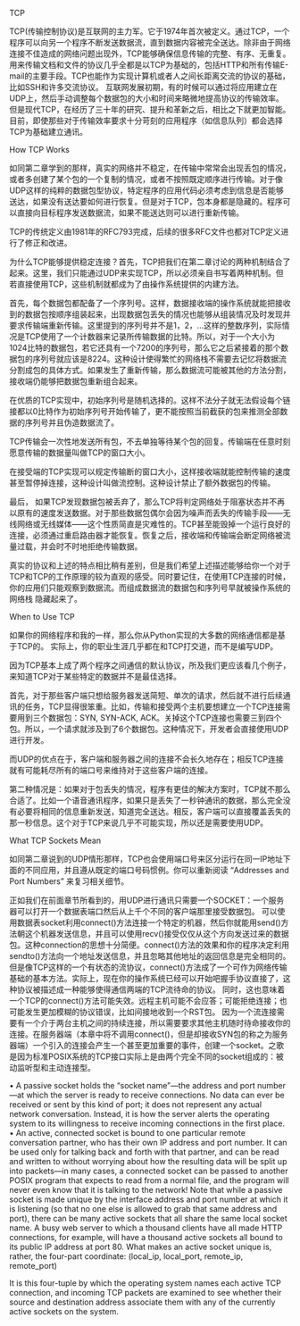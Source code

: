 TCP

TCP(传输控制协议)是互联网的主力军。它于1974年首次被定义。通过TCP，一个程序可以向另一个程序不断发送数据流，直到数据内容被完全送达。除非由于网络连接不佳造成的网络问题出现外，TCP能够确保信息传输的完整、有序、无重复。
用来传输文档和文件的协议几乎全都是以TCP为基础的，包括HTTP和所有传输E-mail的主要手段。TCP也能作为实现计算机或者人之间长距离交流的协议的基础，比如SSH和许多交流协议。
互联网发展初期，有的时候可以通过将应用建立在UDP上，然后手动调整每个数据包的大小和时间来略微地提高协议的传输效率。但是现代TCP，在经历了三十年的研究、提升和革新之后，相比之下就更加智能。 目前，即使那些对于传输效率要求十分苛刻的应用程序（如信息队列）都会选择TCP为基础建立通讯。

How TCP Works

如同第二章学到的那样，真实的网络并不稳定，在传输中常常会出现丢包的情况，或者多创建了某个包的一个复制的情况，或者不按照既定顺序进行传输。对于像UDP这样的纯粹的数据包型协议，特定程序的应用代码必须考虑到信息是否能够送达，如果没有送达要如何进行恢复。但是对于TCP，包本身都是隐藏的。程序可以直接向目标程序发送数据流，如果不能送达则可以进行重新传输。

TCP的传统定义由1981年的RFC793完成，后续的很多RFC文件也都对TCP定义进行了修正和改进。

为什么TCP能够提供稳定连接？首先，TCP把我们在第二章讨论的两种机制结合了起来。这里，我们只能通过UDP来实现TCP，所以必须亲自书写着两种机制。但若直接使用TCP，这些机制就都成为了由操作系统提供的内建方法。

首先，每个数据包都配备了一个序列号。这样，数据接收端的操作系统就能把接收到的数据包按顺序组装起来，出现数据包丢失的情况也能够从组装情况及时发现并要求传输端重新传输。这里提到的序列号并不是1，2，...这样的整数序列，实际情况是TCP使用了一个计数器来记录所传输数据的比特。所以，对于一个大小为1024比特的数据包，若它还具有一个7200的序列号，那么它之后紧接着的那个数据包的序列号就应该是8224。这种设计使得繁忙的网络栈不需要去记忆将数据流分割成包的具体方式。如果发生了重新传输，那么数据流可能被其他的方法分割，接收端仍能够把数据包重新组合起来。

在优质的TCP实现中，初始序列号是随机选择的。这样不法分子就无法假设每个链接都以0比特作为初始序列号开始传输了，更不能按照当前截获的包来推测全部数据的序列号并且伪造数据流了。


TCP传输会一次性地发送所有包，不去单独等待某个包的回复。传输端在任意时刻愿意传输的数据量叫做TCP的窗口大小。

在接受端的TCP实现可以规定传输断的窗口大小，这样接收端就能控制传输的速度甚至暂停掉连接，这种设计叫做流控制。这种设计禁止了额外数据包的传输。


最后， 如果TCP发现数据包被丢弃了，那么TCP将判定网络处于阻塞状态并不再以原有的速度发送数据。对于那些数据包偶尔会因为噪声而丢失的传输手段——无线网络或无线媒体——这个性质简直是灾难性的。TCP甚至能毁掉一个运行良好的连接，必须通过重启路由器才能恢复。恢复之后，接收端和传输端会断定网络被流量过载，并会时不时地拒绝传输数据。

真实的协议和上述的特点相比稍有差别，但是我们希望上述描述能够给你一个对于TCP和TCP的工作原理的较为直观的感受。同时要记住，在使用TCP连接的时候，你的应用们只能观察到数据流。而组成数据流的数据包和序列号早就被操作系统的网络栈 隐藏起来了。


When to Use TCP

如果你的网络程序和我的一样，那么你从Python实现的大多数的网络通信都是基于TCP的。 实际上，你的职业生涯几乎都在和TCP打交道，而不是编写UDP。

因为TCP基本上成了两个程序之间通信的默认协议，所及我们更应该看几个例子，来知道TCP对于某些特定的数据并不是最佳选择。

首先，对于那些客户端只想给服务器发送简短、单次的请求，然后就不进行后续通讯的任务，TCP显得很笨重。比如，传输和接受两个主机要想建立一个TCP连接需要用到三个数据包：SYN, SYN-ACK, ACK。关掉这个TCP连接也需要三到四个包。所以，一个请求就涉及到了6个数据包。这种情况下，开发者会直接使用UDP进行开发。

而UDP的优点在于，客户端和服务器之间的连接不会长久地存在；相反TCP连接就有可能耗尽所有的端口号来维持对于这些客户端的连接。

第二种情况是：如果对于包丢失的情况，程序有更佳的解决方案时，TCP就不那么合适了。比如一个语音通讯程序，如果只是丢失了一秒钟通讯的数据，那么完全没有必要将相同的信息重新发送，知道完全送达。相反，客户端可以直接覆盖丢失的那一秒信息。这个对于TCP来说几乎不可能实现，所以还是需要使用UDP。


What TCP Sockets Mean

如同第二章说到的UDP情形那样，TCP也会使用端口号来区分运行在同一IP地址下面的不同应用，并且遵从既定的端口号码惯例。你可以重新阅读 “Addresses and Port Numbers” 来复习相关细节。

正如我们在前面章节所看到的，用UDP进行通讯只需要一个SOCKET：一个服务器可以打开一个数据表端口然后从上千个不同的客户端那里接受数据包。 可以使用数据表socket利用connect()方法连接一个特定的机器，然后你就能用send()方法朝这个机器发送信息，并且可以使用recv()接受仅仅从这个方向发送过来的数据包。这种connection的思想十分简便。connect()方法的效果和你的程序决定利用sendto()方法向一个地址发送信息，并且忽略其他地址的返回信息是完全相同的。但是像TCP这样的一个有状态的流协议，connect()方法成了一个可作为网络传输基础的基本方法。实际上，现在你的操作系统已经可以开始吧握手协议直接了，这种协议被描述成一种能够使得通信两端的TCP流待命的协议。
同时，这也意味着一个TCP的connect()方法可能失效。远程主机可能不会应答；可能拒绝连接；也可能发生更加模糊的协议错误，比如间接地收到一个RST包。
因为一个流连接需要有一个介于两台主机之间的持续连接，所以需要要求其他主机随时待命接收你的连接。在服务器端（本章中将不调用connect()，但是却接收SYN包的称之为服务器端）一个引入的连接会产生一个甚至更加重要的事件，创建一个socket。之歌是因为标准POSIX系统的TCP接口实际上是由两个完全不同的socket组成的：被动监听型和主动连接型。


•  A passive socket holds the “socket name”—the address and port number—at
which the server is ready to receive connections. No data can ever be received or
sent by this kind of port; it does not represent any actual network conversation.
Instead, it is how the server alerts the operating system to its willingness to receive
incoming connections in the first place.
•  An active, connected socket is bound to one particular remote conversation
partner, who has their own IP address and port number. It can be used only for
talking back and forth with that partner, and can be read and written to without
worrying about how the resulting data will be split up into packets—in many
cases, a connected socket can be passed to another POSIX program that expects to
read from a normal file, and the program will never even know that it is talking to
the network!
Note that while a passive socket is made unique by the interface address and port number at which
it is listening (so that no one else is allowed to grab that same address and port), there can be many
active sockets that all share the same local socket name. A busy web server to which a thousand clients
have all made HTTP connections, for example, will have a thousand active sockets all bound to its public
IP address at port 80. What makes an active socket unique is, rather, the four-part coordinate:
(local_ip, local_port, remote_ip, remote_port)

It is this four-tuple by which the operating system names each active TCP connection, and
incoming TCP packets are examined to see whether their source and destination address associate them
with any of the currently active sockets on the system.



